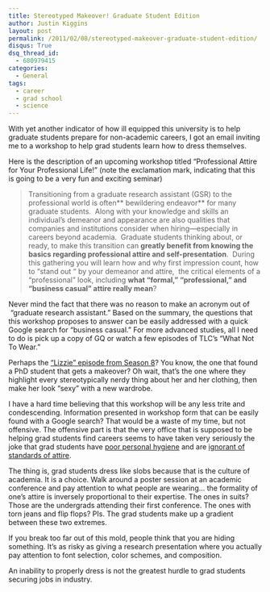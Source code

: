 ```yaml
---
title: Stereotyped Makeover! Graduate Student Edition
author: Justin Kiggins
layout: post
permalink: /2011/02/08/stereotyped-makeover-graduate-student-edition/
disqus: True
dsq_thread_id:
  - 680979415
categories:
  - General
tags:
  - career
  - grad school
  - science
---
```

With yet another indicator of how ill equipped this university is to help graduate students prepare for non-academic careers, I got an email inviting me to a workshop to help grad students learn how to dress themselves.

Here is the description of an upcoming workshop titled &#8220;Professional Attire for Your Professional Life!&#8221; (note the exclamation mark, indicating that this is going to be a very fun and exciting seminar)

> Transitioning from a graduate research assistant (GSR) to the professional world is often** bewildering endeavor** for many graduate students.  Along with your knowledge and skills an individual’s demeanor and appearance are also qualities that companies and institutions consider when hiring—especially in careers beyond academia.  Graduate students thinking about, or ready, to make this transition can **greatly benefit from knowing the basics regarding professional attire and self-presentation**.  During this gathering you will learn how and why first impression count, how to “stand out “ by your demeanor and attire,  the critical elements of a “professional” look, including **what “formal,” “professional,” and “business casual” attire really mean**?

Never mind the fact that there was no reason to make an acronym out of  &#8220;graduate research assistant.&#8221; Based on the summary, the questions that this workshop proposes to answer can be easily addressed with a quick Google search for &#8220;business casual.&#8221; For more advanced studies, all I need to do is pick up a copy of GQ or watch a few episodes of TLC&#8217;s &#8220;What Not To Wear.&#8221;

Perhaps the [&#8220;Lizzie&#8221; episode from Season 8][1]? You know, the one that found a PhD student that gets a makeover? Oh wait, that&#8217;s the one where they highlight every stereotypically nerdy thing about her and her clothing, then make her look &#8220;sexy&#8221; with a new wardrobe.

I have a hard time believing that this workshop will be any less trite and condescending. Information presented in workshop form that can be easily found with a Google search? That would be a waste of my time, but not offensive. The offensive part is that the very office that is supposed to be helping grad students find careers seems to have taken very seriously the joke that grad students have [poor personal hygiene][2] and are [ignorant of standards of attire][3].

The thing is, grad students dress like slobs because that is the culture of academia. It is a choice. Walk around a poster session at an academic conference and pay attention to what people are wearing&#8230; the formality of one&#8217;s attire is inversely proportional to their expertise. The ones in suits? Those are the undergrads attending their first conference. The ones with torn jeans and flip flops? PIs. The grad students make up a gradient between these two extremes.

If you break too far out of this mold, people think that you are hiding something. It&#8217;s as risky as giving a research presentation where you actually pay attention to font selection, color schemes, and composition.

An inability to properly dress is not the greatest hurdle to grad students securing jobs in industry.

 [1]: http://tlc.discovery.com/fansites/whatnottowear/slideshows/season-8/under-microscope-makeover.html
 [2]: http://www.phdcomics.com/comics/archive.php?comicid=1185
 [3]: http://www.phdcomics.com/comics/archive.php?comicid=1147
